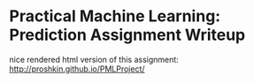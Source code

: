 # Practical Machine Learning: Prediction Assignment Writeup

nice rendered html version of this assignment: http://proshkin.github.io/PMLProject/